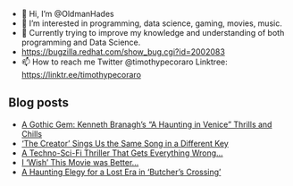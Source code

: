 - 👋 Hi, I’m @OldmanHades
- 👀 I’m interested in programming, data science, gaming, movies, music.
- 🌱 Currently trying to improve my knowledge and understanding of both programming and Data Science.
- https://bugzilla.redhat.com/show_bug.cgi?id=2002083
- 📫 How to reach me Twitter @timothypecoraro
Linktree: https://linktr.ee/timothypecoraro

## Blog posts
<!-- BLOG-POST-LIST:START -->
- [A Gothic Gem: Kenneth Branagh’s “A Haunting in Venice” Thrills and Chills](https://medium.com/@timothypecoraro/a-gothic-gem-kenneth-branaghs-a-haunting-in-venice-thrills-and-chills-a7a4a523aebb?source=rss-5097f5c9b801------2)
- [‘The Creator’ Sings Us the Same Song in a Different Key](https://medium.com/@timothypecoraro/the-creator-sings-us-the-same-song-in-a-different-key-6fddb466b513?source=rss-5097f5c9b801------2)
- [A Techno-Sci-Fi Thriller That Gets Everything Wrong…](https://medium.com/@timothypecoraro/a-techno-sci-fi-thriller-that-gets-everything-wrong-cc83e201c2ea?source=rss-5097f5c9b801------2)
- [I ‘Wish’ This Movie was Better…](https://medium.com/@timothypecoraro/i-wish-this-movie-was-better-7467436ef367?source=rss-5097f5c9b801------2)
- [A Haunting Elegy for a Lost Era in ‘Butcher’s Crossing’](https://medium.com/@timothypecoraro/a-haunting-elegy-for-a-lost-era-in-butchers-crossing-db765939446e?source=rss-5097f5c9b801------2)
<!-- BLOG-POST-LIST:END -->
